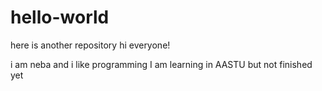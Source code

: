 # hello-world
here is another repository 
hi everyone!

i am neba and i like programming 
I am learning in AASTU but not finished yet
